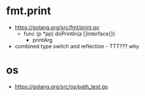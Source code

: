# fmt.print
* https://golang.org/src/fmt/print.go
  * func (p *pp) doPrintln(a []interface{})
    * printArg
* combined type switch and reflection - TTT??? why

# os
* https://golang.org/src/os/path_test.go
